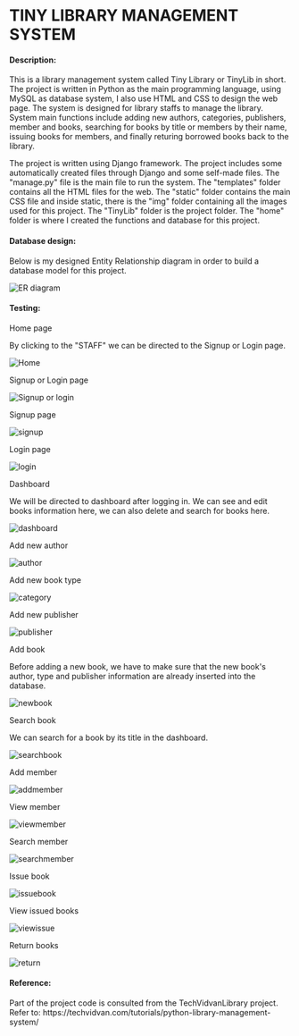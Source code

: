 # TINY LIBRARY MANAGEMENT SYSTEM
#### Description: 
<p>
This is a library management system called Tiny Library or TinyLib in short. The project is written in Python as the main programming language, using MySQL as database system, I also use HTML and CSS to design the web page. The system is designed for library staffs to manage the library. System main functions include adding new authors, categories, publishers, member and books, searching for books by title or members by their name, issuing books for members, and finally returing borrowed books back to the library.
</p>
<p>
The project is written using Django framework. The project includes some automatically created files through Django and some self-made files. The "manage.py" file is the main file to run the system. The "templates" folder contains all the HTML files for the web. The "static" folder contains the main CSS file and inside static, there is the "img" folder containing all the images used for this project. The "TinyLib" folder is the project folder. The "home" folder is where I created the functions and database for this project.
</p>

#### Database design:
<p>Below is my designed Entity Relationship diagram in order to build a database model for this project.</p>

![ER diagram](static/img/testing/ER.png)
#### Testing:
Home page
<p> By clicking to the "STAFF" we can be directed to the Signup or Login page. </p>

![Home](static/img/testing/Home.jpg)

Signup or Login page

![Signup or login](static/img/testing/signupAndLogin.jpg)

Signup page

![signup](static/img/testing/Signup.jpg)

Login page

![login](static/img/testing/login.jpg)

Dashboard
<p>We will be directed to dashboard after logging in. We can see and edit books information here, we can also delete and search for books here. </p>

![dashboard](static/img/testing/dashboard.jpg)

Add new author

![author](static/img/testing/addAuthor.jpg)

Add new book type

![category](static/img/testing/addType.jpg)

Add new publisher

![publisher](static/img/testing/addPublisher.jpg)

Add book
<p>Before adding a new book, we have to make sure that the new book's author, type and publisher information are already inserted into the database.</p>

![newbook](static/img/testing/addBook.jpg)

Search book
<p>We can search for a book by its title in the dashboard.</p>

![searchbook](static/img/testing/searchBook.jpg)

Add member

![addmember](static/img/testing/addMember.jpg)

View member

![viewmember](static/img/testing/viewMember.jpg)

Search member

![searchmember](static/img/testing/searchMember.jpg)

Issue book

![issuebook](static/img/testing/issue.jpg)

View issued books

![viewissue](static/img/testing/viewIssueBook.jpg)

Return books

![return](static/img/testing/return.jpg)

#### Reference:
<p>Part of the project code is consulted from the TechVidvanLibrary project. Refer to: https://techvidvan.com/tutorials/python-library-management-system/ </p>
